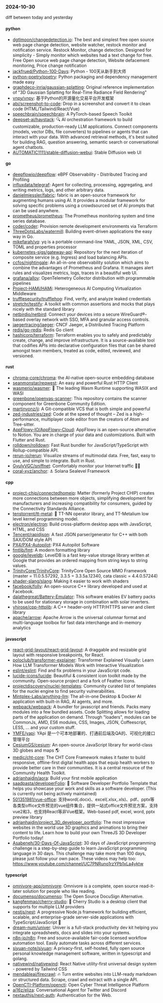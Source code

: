 ### 2024-10-30
diff between today and yesterday

#### python
* [dgtlmoon/changedetection.io](https://github.com/dgtlmoon/changedetection.io): The best and simplest free open source web page change detection, website watcher, restock monitor and notification service. Restock Monitor, change detection. Designed for simplicity - Simply monitor which websites had a text change for free. Free Open source web page change detection, Website defacement monitoring, Price change notification
* [jackfrued/Python-100-Days](https://github.com/jackfrued/Python-100-Days): Python - 100天从新手到大师
* [python-poetry/poetry](https://github.com/python-poetry/poetry): Python packaging and dependency management made easy
* [graphdeco-inria/gaussian-splatting](https://github.com/graphdeco-inria/gaussian-splatting): Original reference implementation of "3D Gaussian Splatting for Real-Time Radiance Field Rendering"
* [vnpy/vnpy](https://github.com/vnpy/vnpy): 基于Python的开源量化交易平台开发框架
* [abi/screenshot-to-code](https://github.com/abi/screenshot-to-code): Drop in a screenshot and convert it to clean code (HTML/Tailwind/React/Vue)
* [speechbrain/speechbrain](https://github.com/speechbrain/speechbrain): A PyTorch-based Speech Toolkit
* [deepset-ai/haystack](https://github.com/deepset-ai/haystack): 🔍 AI orchestration framework to build customizable, production-ready LLM applications. Connect components (models, vector DBs, file converters) to pipelines or agents that can interact with your data. With advanced retrieval methods, it's best suited for building RAG, question answering, semantic search or conversational agent chatbots.
* [AUTOMATIC1111/stable-diffusion-webui](https://github.com/AUTOMATIC1111/stable-diffusion-webui): Stable Diffusion web UI

#### go
* [deepflowio/deepflow](https://github.com/deepflowio/deepflow): eBPF Observability - Distributed Tracing and Profiling
* [influxdata/telegraf](https://github.com/influxdata/telegraf): Agent for collecting, processing, aggregating, and writing metrics, logs, and other arbitrary data.
* [danielmiessler/fabric](https://github.com/danielmiessler/fabric): fabric is an open-source framework for augmenting humans using AI. It provides a modular framework for solving specific problems using a crowdsourced set of AI prompts that can be used anywhere.
* [prometheus/prometheus](https://github.com/prometheus/prometheus): The Prometheus monitoring system and time series database.
* [coder/coder](https://github.com/coder/coder): Provision remote development environments via Terraform
* [ThreeDotsLabs/watermill](https://github.com/ThreeDotsLabs/watermill): Building event-driven applications the easy way in Go.
* [mikefarah/yq](https://github.com/mikefarah/yq): yq is a portable command-line YAML, JSON, XML, CSV, TOML and properties processor
* [kubernetes-sigs/gateway-api](https://github.com/kubernetes-sigs/gateway-api): Repository for the next iteration of composite service (e.g. Ingress) and load balancing APIs.
* [ccfos/nightingale](https://github.com/ccfos/nightingale): An all-in-one observability solution which aims to combine the advantages of Prometheus and Grafana. It manages alert rules and visualizes metrics, logs, traces in a beautiful web UI.
* [grafana/alloy](https://github.com/grafana/alloy): OpenTelemetry Collector distribution with programmable pipelines
* [Project-HAMi/HAMi](https://github.com/Project-HAMi/HAMi): Heterogeneous AI Computing Virtualization Middleware
* [trufflesecurity/trufflehog](https://github.com/trufflesecurity/trufflehog): Find, verify, and analyze leaked credentials
* [stretchr/testify](https://github.com/stretchr/testify): A toolkit with common assertions and mocks that plays nicely with the standard library
* [netbirdio/netbird](https://github.com/netbirdio/netbird): Connect your devices into a secure WireGuard®-based overlay network with SSO, MFA and granular access controls.
* [jaegertracing/jaeger](https://github.com/jaegertracing/jaeger): CNCF Jaeger, a Distributed Tracing Platform
* [redis/go-redis](https://github.com/redis/go-redis): Redis Go client
* [hashicorp/terraform](https://github.com/hashicorp/terraform): Terraform enables you to safely and predictably create, change, and improve infrastructure. It is a source-available tool that codifies APIs into declarative configuration files that can be shared amongst team members, treated as code, edited, reviewed, and versioned.

#### rust
* [chroma-core/chroma](https://github.com/chroma-core/chroma): the AI-native open-source embedding database
* [seanmonstar/reqwest](https://github.com/seanmonstar/reqwest): An easy and powerful Rust HTTP Client
* [wasmerio/wasmer](https://github.com/wasmerio/wasmer): 🚀 The leading Wasm Runtime supporting WASIX and WASI
* [greenbone/openvas-scanner](https://github.com/greenbone/openvas-scanner): This repository contains the scanner component for Greenbone Community Edition.
* [martinvonz/jj](https://github.com/martinvonz/jj): A Git-compatible VCS that is both simple and powerful
* [zed-industries/zed](https://github.com/zed-industries/zed): Code at the speed of thought – Zed is a high-performance, multiplayer code editor from the creators of Atom and Tree-sitter.
* [AppFlowy-IO/AppFlowy-Cloud](https://github.com/AppFlowy-IO/AppFlowy-Cloud): AppFlowy is an open-source alternative to Notion. You are in charge of your data and customizations. Built with Flutter and Rust.
* [rolldown/rolldown](https://github.com/rolldown/rolldown): Fast Rust bundler for JavaScript/TypeScript with Rollup-compatible API.
* [rerun-io/rerun](https://github.com/rerun-io/rerun): Visualize streams of multimodal data. Free, fast, easy to use, and simple to integrate. Built in Rust.
* [GyulyVGC/sniffnet](https://github.com/GyulyVGC/sniffnet): Comfortably monitor your Internet traffic 🕵️‍♂️
* [coral-xyz/anchor](https://github.com/coral-xyz/anchor): ⚓ Solana Sealevel Framework

#### cpp
* [project-chip/connectedhomeip](https://github.com/project-chip/connectedhomeip): Matter (formerly Project CHIP) creates more connections between more objects, simplifying development for manufacturers and increasing compatibility for consumers, guided by the Connectivity Standards Alliance.
* [tenstorrent/tt-metal](https://github.com/tenstorrent/tt-metal): 🤘 TT-NN operator library, and TT-Metalium low level kernel programming model.
* [electron/electron](https://github.com/electron/electron): Build cross-platform desktop apps with JavaScript, HTML, and CSS
* [Tencent/rapidjson](https://github.com/Tencent/rapidjson): A fast JSON parser/generator for C++ with both SAX/DOM style API
* [PX4/PX4-Autopilot](https://github.com/PX4/PX4-Autopilot): PX4 Autopilot Software
* [fmtlib/fmt](https://github.com/fmtlib/fmt): A modern formatting library
* [google/leveldb](https://github.com/google/leveldb): LevelDB is a fast key-value storage library written at Google that provides an ordered mapping from string keys to string values.
* [TrinityCore/TrinityCore](https://github.com/TrinityCore/TrinityCore): TrinityCore Open Source MMO Framework (master = 11.0.5.57292, 3.3.5 = 3.3.5a.12340, cata classic = 4.4.0.57244)
* [shader-slang/slang](https://github.com/shader-slang/slang): Making it easier to work with shaders
* [facebook/folly](https://github.com/facebook/folly): An open-source C++ library developed and used at Facebook.
* [dalathegreat/Battery-Emulator](https://github.com/dalathegreat/Battery-Emulator): This software enables EV battery packs to be used for stationary storage in combination with solar inverters.
* [yhirose/cpp-httplib](https://github.com/yhirose/cpp-httplib): A C++ header-only HTTP/HTTPS server and client library
* [apache/arrow](https://github.com/apache/arrow): Apache Arrow is the universal columnar format and multi-language toolbox for fast data interchange and in-memory analytics

#### javascript
* [react-grid-layout/react-grid-layout](https://github.com/react-grid-layout/react-grid-layout): A draggable and resizable grid layout with responsive breakpoints, for React.
* [poloclub/transformer-explainer](https://github.com/poloclub/transformer-explainer): Transformer Explained Visually: Learn How LLM Transformer Models Work with Interactive Visualization
* [eslint/eslint](https://github.com/eslint/eslint): Find and fix problems in your JavaScript code.
* [lucide-icons/lucide](https://github.com/lucide-icons/lucide): Beautiful & consistent icon toolkit made by the community. Open-source project and a fork of Feather Icons.
* [projectdiscovery/nuclei-templates](https://github.com/projectdiscovery/nuclei-templates): Community curated list of templates for the nuclei engine to find security vulnerabilities.
* [Mintplex-Labs/anything-llm](https://github.com/Mintplex-Labs/anything-llm): The all-in-one Desktop & Docker AI application with built-in RAG, AI agents, and more.
* [webpack/webpack](https://github.com/webpack/webpack): A bundler for javascript and friends. Packs many modules into a few bundled assets. Code Splitting allows for loading parts of the application on demand. Through "loaders", modules can be CommonJs, AMD, ES6 modules, CSS, Images, JSON, Coffeescript, LESS, ... and your custom stuff.
* [YMFE/yapi](https://github.com/YMFE/yapi): YApi 是一个可本地部署的、打通前后端及QA的、可视化的接口管理平台
* [CesiumGS/cesium](https://github.com/CesiumGS/cesium): An open-source JavaScript library for world-class 3D globes and maps 🌎
* [medic/cht-core](https://github.com/medic/cht-core): The CHT Core Framework makes it faster to build responsive, offline-first digital health apps that equip health workers to provide better care in their communities. It is a central resource of the Community Health Toolkit.
* [adrianhajdin/aora](https://github.com/adrianhajdin/aora): Build your first mobile application
* [saadpasta/developerFolio](https://github.com/saadpasta/developerFolio): 🚀 Software Developer Portfolio Template that helps you showcase your work and skills as a software developer. (This is currently not being actively maintained)
* [501351981/vue-office](https://github.com/501351981/vue-office): 支持word(.docx)、excel(.xlsx,.xls)、pdf、pptx等各类型office文件预览的vue组件集合，提供一站式office文件预览方案，支持vue2和3，也支持React等非Vue框架。Web-based pdf, excel, word, pptx preview library
* [adrianhajdin/project_3D_developer_portfolio](https://github.com/adrianhajdin/project_3D_developer_portfolio): The most impressive websites in the world use 3D graphics and animations to bring their content to life. Learn how to build your own ThreeJS 3D Developer Portfolio today!
* [Asabeneh/30-Days-Of-JavaScript](https://github.com/Asabeneh/30-Days-Of-JavaScript): 30 days of JavaScript programming challenge is a step-by-step guide to learn JavaScript programming language in 30 days. This challenge may take more than 100 days, please just follow your own pace. These videos may help too: https://www.youtube.com/channel/UC7PNRuno1rzYPb1xLa4yktw

#### typescript
* [omnivore-app/omnivore](https://github.com/omnivore-app/omnivore): Omnivore is a complete, open source read-it-later solution for people who like reading.
* [documenso/documenso](https://github.com/documenso/documenso): The Open Source DocuSign Alternative.
* [kangfenmao/cherry-studio](https://github.com/kangfenmao/cherry-studio): 🍒 Cherry Studio is a desktop client that supports for multiple LLM providers
* [nestjs/nest](https://github.com/nestjs/nest): A progressive Node.js framework for building efficient, scalable, and enterprise-grade server-side applications with TypeScript/JavaScript 🚀
* [dream-num/univer](https://github.com/dream-num/univer): Univer is a full-stack productivity dev kit helping you integrate spreadsheets, docs and slides into your systems.
* [n8n-io/n8n](https://github.com/n8n-io/n8n): Free and source-available fair-code licensed workflow automation tool. Easily automate tasks across different services.
* [siyuan-note/siyuan](https://github.com/siyuan-note/siyuan): A privacy-first, self-hosted, fully open source personal knowledge management software, written in typescript and golang.
* [nativewind/nativewind](https://github.com/nativewind/nativewind): React Native utility-first universal design system - powered by Tailwind CSS
* [mendableai/firecrawl](https://github.com/mendableai/firecrawl): 🔥 Turn entire websites into LLM-ready markdown or structured data. Scrape, crawl and extract with a single API.
* [OpenCTI-Platform/opencti](https://github.com/OpenCTI-Platform/opencti): Open Cyber Threat Intelligence Platform
* [ai16z/eliza](https://github.com/ai16z/eliza): Conversational Agent for Twitter and Discord
* [nextauthjs/next-auth](https://github.com/nextauthjs/next-auth): Authentication for the Web.
